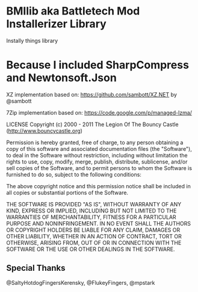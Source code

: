 ﻿# BMIlib aka Battletech Mod Installerizer Library

Instally things library

# Because I included SharpCompress and Newtonsoft.Json



XZ implementation based on: https://github.com/sambott/XZ.NET by @sambott

7Zip implementation based on: https://code.google.com/p/managed-lzma/

LICENSE Copyright (c) 2000 - 2011 The Legion Of The Bouncy Castle (http://www.bouncycastle.org)

Permission is hereby granted, free of charge, to any person obtaining a copy of this software and associated documentation files (the "Software"), to deal in the Software without restriction, including without limitation the rights to use, copy, modify, merge, publish, distribute, sublicense, and/or sell copies of the Software, and to permit persons to whom the Software is furnished to do so, subject to the following conditions:

The above copyright notice and this permission notice shall be included in all copies or substantial portions of the Software.

THE SOFTWARE IS PROVIDED "AS IS", WITHOUT WARRANTY OF ANY KIND, EXPRESS OR IMPLIED, INCLUDING BUT NOT LIMITED TO THE WARRANTIES OF MERCHANTABILITY, FITNESS FOR A PARTICULAR PURPOSE AND NONINFRINGEMENT. IN NO EVENT SHALL THE AUTHORS OR COPYRIGHT HOLDERS BE LIABLE FOR ANY CLAIM, DAMAGES OR OTHER LIABILITY, WHETHER IN AN ACTION OF CONTRACT, TORT OR OTHERWISE, ARISING FROM, OUT OF OR IN CONNECTION WITH THE SOFTWARE OR THE USE OR OTHER DEALINGS IN THE SOFTWARE.


## Special Thanks

@SaltyHotdogFingersKerensky, @FlukeyFingers, @mpstark